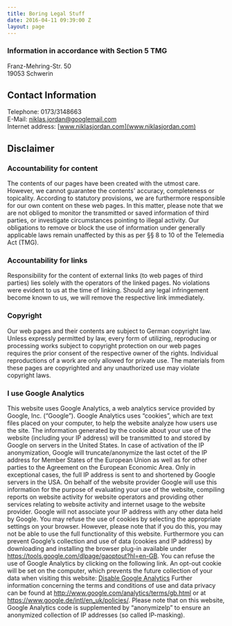 ```yaml
---
title: Boring Legal Stuff
date: 2016-04-11 09:39:00 Z
layout: page
---
```


### Information in accordance with Section 5 TMG

Franz-Mehring-Str. 50  
19053 Schwerin  

## Contact Information

Telephone: 0173/3148663  
E-Mail: [niklas.jordan@googlemail.com](mailto:niklas.jordan@googlemail.com)  
Internet address: [www.niklasjordan.com](www.niklasjordan.com)

## Disclaimer

### Accountability for content

The contents of our pages have been created with the utmost care. However, we cannot guarantee the contents' accuracy, completeness or topicality. According to statutory provisions, we are furthermore responsible for our own content on these web pages. In this matter, please note that we are not obliged to monitor the transmitted or saved information of third parties, or investigate circumstances pointing to illegal activity. Our obligations to remove or block the use of information under generally applicable laws remain unaffected by this as per §§ 8 to 10 of the Telemedia Act (TMG).

### Accountability for links

Responsibility for the content of external links (to web pages of third parties) lies solely with the operators of the linked pages. No violations were evident to us at the time of linking. Should any legal infringement become known to us, we will remove the respective link immediately.

### Copyright

Our web pages and their contents are subject to German copyright law. Unless expressly permitted by law, every form of utilizing, reproducing or processing works subject to copyright protection on our web pages requires the prior consent of the respective owner of the rights. Individual reproductions of a work are only allowed for private use. The materials from these pages are copyrighted and any unauthorized use may violate copyright laws.

### I use Google Analytics

This website uses Google Analytics, a web analytics service provided by Google, Inc. (“Google”). Google Analytics uses “cookies”, which are text files placed on your computer, to help the website analyze how users use the site. The information generated by the cookie about your use of the website (including your IP address) will be transmitted to and stored by Google on servers in the United States. In case of activation of the IP anonymization, Google will truncate/anonymize the last octet of the IP address for Member States of the European Union as well as for other parties to the Agreement on the European Economic Area. Only in exceptional cases, the full IP address is sent to and shortened by Google servers in the USA. On behalf of the website provider Google will use this information for the purpose of evaluating your use of the website, compiling reports on website activity for website operators and providing other services relating to website activity and internet usage to the website provider. Google will not associate your IP address with any other data held by Google. You may refuse the use of cookies by selecting the appropriate settings on your browser. However, please note that if you do this, you may not be able to use the full functionality of this website. Furthermore you can prevent Google’s collection and use of data (cookies and IP address) by downloading and installing the browser plug-in available under https://tools.google.com/dlpage/gaoptout?hl=en-GB. You can refuse the use of Google Analytics by clicking on the following link. An opt-out cookie will be set on the computer, which prevents the future collection of your data when visiting this website: [Disable Google Analytics](“javascript:gaOptout()“) Further information concerning the terms and conditions of use and data privacy can be found at http://www.google.com/analytics/terms/gb.html or at https://www.google.de/intl/en_uk/policies/. Please note that on this website, Google Analytics code is supplemented by “anonymizeIp” to ensure an anonymized collection of IP addresses (so called IP-masking).